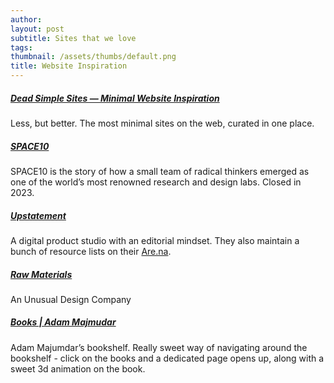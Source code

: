 ```yaml
---
author: 
layout: post
subtitle: Sites that we love
tags: 
thumbnail: /assets/thumbs/default.png
title: Website Inspiration
---
```


##### [Dead Simple Sites — Minimal Website Inspiration](https://deadsimplesites.com/)
Less, but better. The most minimal sites on the web, curated in one place.
##### [SPACE10](https://space10.com/)
SPACE10 is the story of how a small team of radical thinkers emerged as one of the world’s most renowned research and design labs. Closed in 2023.
##### [Upstatement](https://upstatement.com/)
A digital product studio with an editorial mindset. They also maintain a bunch of resource lists on their [Are.na](https://www.are.na/upstatement/channels).
##### [Raw Materials](https://www.therawmaterials.com/)
An Unusual Design Company
##### [Books | Adam Majmudar](https://adammaj.com/books)
Adam Majumdar’s bookshelf. Really sweet way of navigating around the bookshelf - click on the books and a dedicated page opens up, along with a sweet 3d animation on the book.